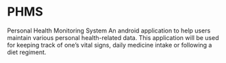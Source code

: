 # PHMS
Personal Health Monitoring System
An android application to help users maintain various personal health-related data. 
This application will be used for keeping track of one’s vital signs, daily medicine intake or following a diet regiment.
